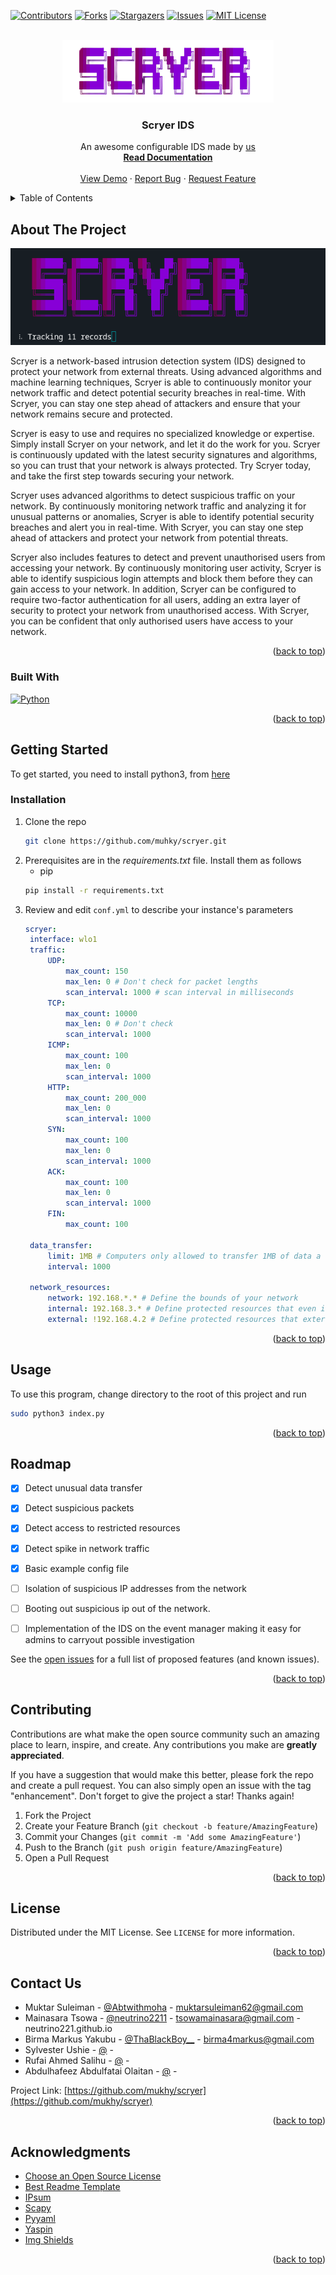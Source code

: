 <!-- Improved compatibility of back to top link: See: https://github.com/othneildrew/Best-README-Template/pull/73 -->
<a name="readme-top"></a>
<!--
*** Thanks for checking out the Best-README-Template. If you have a suggestion
*** that would make this better, please fork the repo and create a pull request
*** or simply open an issue with the tag "enhancement".
*** Don't forget to give the project a star!
*** Thanks again! Now go create something AMAZING! :D
-->



<!-- PROJECT SHIELDS -->
<!--
*** I'm using markdown "reference style" links for readability.
*** Reference links are enclosed in brackets [ ] instead of parentheses ( ).
*** See the bottom of this document for the declaration of the reference variables
*** for contributors-url, forks-url, etc. This is an optional, concise syntax you may use.
*** https://www.markdownguide.org/basic-syntax/#reference-style-links
-->
[![Contributors][contributors-shield]][contributors-url]
[![Forks][forks-shield]][forks-url]
[![Stargazers][stars-shield]][stars-url]
[![Issues][issues-shield]][issues-url]
[![MIT License][license-shield]][license-url]



<!-- PROJECT LOGO -->
<br />
<div align="center">
  <a href="https://github.com/mukhy/scryer">
    <img src="images/logo.png" alt="Logo" height="100">
  </a>

  <h3 align="center">Scryer IDS</h3>

  <p align="center">
    An awesome configurable IDS made by <a href="#contact">us</a>
    <br />
    <a href="https://docs.google.com/document/d/1wF2qryPLDN5uwAlxvbAIxNTm62B8KeLeW5EXssNi-fE/edit?usp=sharing"><strong>Read Documentation</strong></a>
    <br />
    <br />
    <a href="https://github.com/mukhy/scryer">View Demo</a>
    ·
    <a href="https://github.com/mukhy/scryer/issues">Report Bug</a>
    ·
    <a href="https://github.com/mukhy/scryer/issues">Request Feature</a>
  </p>
</div>



<!-- TABLE OF CONTENTS -->
<details>
  <summary>Table of Contents</summary>
  <ol>
    <li>
      <a href="#about-the-project">About The Project</a>
      <ul>
        <li><a href="#built-with">Built With</a></li>
      </ul>
    </li>
    <li>
      <a href="#getting-started">Getting Started</a>
      <ul>
        <li><a href="#prerequisites">Prerequisites</a></li>
        <li><a href="#installation">Installation</a></li>
      </ul>
    </li>
    <li><a href="#usage">Usage</a></li>
    <li><a href="#roadmap">Roadmap</a></li>
    <li><a href="#contributing">Contributing</a></li>
    <li><a href="#license">License</a></li>
    <li><a href="#contact">Contact</a></li>
    <li><a href="#acknowledgments">Acknowledgments</a></li>
  </ol>
</details>



<!-- ABOUT THE PROJECT -->
## About The Project

[![Product Name Screen Shot][product-screenshot]](https://github.com/muhky/scryer)

Scryer is a network-based intrusion detection system (IDS) designed to protect your network from external threats. Using advanced algorithms and machine learning techniques, Scryer is able to continuously monitor your network traffic and detect potential security breaches in real-time. With Scryer, you can stay one step ahead of attackers and ensure that your network remains secure and protected.

Scryer is easy to use and requires no specialized knowledge or expertise. Simply install Scryer on your network, and let it do the work for you. Scryer is continuously updated with the latest security signatures and algorithms, so you can trust that your network is always protected. Try Scryer today, and take the first step towards securing your network.

Scryer uses advanced algorithms to detect suspicious traffic on your network. By continuously monitoring network traffic and analyzing it for unusual patterns or anomalies, Scryer is able to identify potential security breaches and alert you in real-time. With Scryer, you can stay one step ahead of attackers and protect your network from potential threats.

Scryer also includes features to detect and prevent unauthorised users from accessing your network. By continuously monitoring user activity, Scryer is able to identify suspicious login attempts and block them before they can gain access to your network. In addition, Scryer can be configured to require two-factor authentication for all users, adding an extra layer of security to protect your network from unauthorised access. With Scryer, you can be confident that only authorised users have access to your network.


<p align="right">(<a href="#readme-top">back to top</a>)</p>



### Built With

[![Python][Python.logo]][Python.url]

<p align="right">(<a href="#readme-top">back to top</a>)</p>



<!-- GETTING STARTED -->
## Getting Started

To get started, you need to install python3, from [here](Python.url)

### Installation

1. Clone the repo
   ```sh
   git clone https://github.com/muhky/scryer.git
   ```
2. Prerequisites are in the _requirements.txt_ file. Install them as follows
    * pip
    ```sh
    pip install -r requirements.txt
    ```
3. Review and edit `conf.yml` to describe your instance's parameters
   ```yml
   scryer:
    interface: wlo1
    traffic:
        UDP:
            max_count: 150
            max_len: 0 # Don't check for packet lengths
            scan_interval: 1000 # scan interval in milliseconds
        TCP:
            max_count: 10000
            max_len: 0 # Don't check
            scan_interval: 1000
        ICMP:
            max_count: 100
            max_len: 0
            scan_interval: 1000
        HTTP:
            max_count: 200_000
            max_len: 0
            scan_interval: 1000
        SYN:
            max_count: 100
            max_len: 0
            scan_interval: 1000
        ACK:
            max_count: 100
            max_len: 0
            scan_interval: 1000
        FIN:
            max_count: 100

    data_transfer:
        limit: 1MB # Computers only allowed to transfer 1MB of data a second
        interval: 1000

    network_resources:
        network: 192.168.*.* # Define the bounds of your network
        internal: 192.168.3.* # Define protected resources that even internal computers can't access
        external: !192.168.4.2 # Define protected resources that external computers can't access
   ```

<p align="right">(<a href="#readme-top">back to top</a>)</p>



<!-- USAGE EXAMPLES -->
## Usage

To use this program, change directory to the root of this project and run

```sh
sudo python3 index.py
```
<p align="right">(<a href="#readme-top">back to top</a>)</p>



<!-- ROADMAP -->
## Roadmap

- [x] Detect unusual data transfer
- [x] Detect suspicious packets
- [x] Detect access to restricted resources
- [X] Detect spike in network traffic
- [X] Basic example config file
- [ ] Isolation of suspicious IP addresses from the network 
- [ ] Booting out suspicious ip out of the network.
- [ ] Implementation of the IDS on the event manager making it easy for admins to carryout possible investigation


See the [open issues](https://github.com/othneildrew/Best-README-Template/issues) for a full list of proposed features (and known issues).

<p align="right">(<a href="#readme-top">back to top</a>)</p>



<!-- CONTRIBUTING -->
## Contributing

Contributions are what make the open source community such an amazing place to learn, inspire, and create. Any contributions you make are **greatly appreciated**.

If you have a suggestion that would make this better, please fork the repo and create a pull request. You can also simply open an issue with the tag "enhancement".
Don't forget to give the project a star! Thanks again!

1. Fork the Project
2. Create your Feature Branch (`git checkout -b feature/AmazingFeature`)
3. Commit your Changes (`git commit -m 'Add some AmazingFeature'`)
4. Push to the Branch (`git push origin feature/AmazingFeature`)
5. Open a Pull Request

<p align="right">(<a href="#readme-top">back to top</a>)</p>



<!-- LICENSE -->
## License

Distributed under the MIT License. See `LICENSE` for more information.

<p align="right">(<a href="#readme-top">back to top</a>)</p>



<!-- CONTACT -->
## Contact Us

- Muktar Suleiman - [@Abtwithmoha](https://twitter.com/Abtwithmoha) - muktarsuleiman62@gmail.com 
- Mainasara Tsowa - [@neutrino2211](https://twitter.com/neutrino221) - tsowamainasara@gmail.com - neutrino221.github.io
- Birma Markus Yakubu - [@ThaBlackBoy__](https://twitter.com/ThaBlackBoy__) - birma4markus@gmail.com
- Sylvester Ushie - [@]() - 
- Rufai Ahmed Salihu - [@]() - 
- Abdulhafeez Abdulfatai Olaitan - [@]() - 


Project Link: [https://github.com/mukhy/scryer](https://github.com/mukhy/scryer)

<p align="right">(<a href="#readme-top">back to top</a>)</p>



<!-- ACKNOWLEDGMENTS -->
## Acknowledgments

* [Choose an Open Source License](https://choosealicense.com)
* [Best Readme Template](https://github.com/othneildrew/Best-README-Template)
* [IPsum](https://github.com/stamparm/ipsum)
* [Scapy](https://github.com/secdev/scapy)
* [Pyyaml](https://github.com/yaml/pyyaml)
* [Yaspin](https://github.com/pavdmyt/yaspin)
* [Img Shields](https://shields.io)

<p align="right">(<a href="#readme-top">back to top</a>)</p>



<!-- MARKDOWN LINKS & IMAGES -->
<!-- https://www.markdownguide.org/basic-syntax/#reference-style-links -->
[contributors-shield]: https://img.shields.io/github/contributors/muhky/scryer?style=for-the-badge
[contributors-url]: https://github.com/muhky/scryer/graphs/contributors
[forks-shield]: https://img.shields.io/github/forks/muhky/scryer?style=for-the-badge
[forks-url]: https://github.com/muhky/scryer/network/members
[stars-shield]: https://img.shields.io/github/stars/muhky/scryer?style=for-the-badge
[stars-url]: https://github.com/muhky/scryer/stargazers
[issues-shield]: https://img.shields.io/github/issues/muhky/scryer?style=for-the-badge
[issues-url]: https://github.com/muhky/scryer/issues
[license-shield]: https://img.shields.io/github/license/muhky/scryer?style=for-the-badge
[license-url]: https://github.com/muhky/scryer/blob/master/LICENSE.txt
[product-screenshot]: images/app.png
[Next.js]: https://img.shields.io/badge/next.js-000000?style=for-the-badge&logo=nextdotjs&logoColor=white
[Next-url]: https://nextjs.org/
[React.js]: https://img.shields.io/badge/React-20232A?style=for-the-badge&logo=react&logoColor=61DAFB
[React-url]: https://reactjs.org/
[Vue.js]: https://img.shields.io/badge/Vue.js-35495E?style=for-the-badge&logo=vuedotjs&logoColor=4FC08D
[Vue-url]: https://vuejs.org/
[Angular.io]: https://img.shields.io/badge/Angular-DD0031?style=for-the-badge&logo=angular&logoColor=white
[Angular-url]: https://angular.io/
[Svelte.dev]: https://img.shields.io/badge/Svelte-4A4A55?style=for-the-badge&logo=svelte&logoColor=FF3E00
[Svelte-url]: https://svelte.dev/
[Laravel.com]: https://img.shields.io/badge/Laravel-FF2D20?style=for-the-badge&logo=laravel&logoColor=white
[Laravel-url]: https://laravel.com
[Bootstrap.com]: https://img.shields.io/badge/Bootstrap-563D7C?style=for-the-badge&logo=bootstrap&logoColor=white
[Bootstrap-url]: https://getbootstrap.com
[JQuery.com]: https://img.shields.io/badge/jQuery-0769AD?style=for-the-badge&logo=jquery&logoColor=white
[JQuery-url]: https://jquery.com 
[Python.logo]: https://www.python.org/static/community_logos/python-logo-generic.svg
[Python.url]: https://www.python.org/